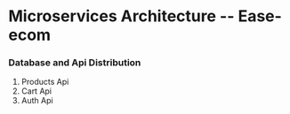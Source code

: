 # Microservices Architecture -- Ease-ecom

### Database and Api Distribution

  1. Products Api 
  2. Cart Api 
  3. Auth Api
